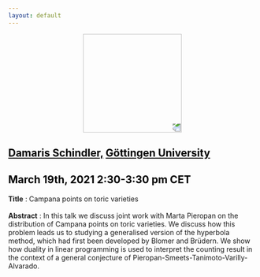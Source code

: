 ```yaml
---
layout: default
---
```


<p align="center">
  <img width="200" height="200" style="transform: rotate(0.5turn);" src="https://upload.wikimedia.org/wikipedia/commons/1/18/Rational_points_of_bounded_height_outside_the_27_lines_on_Clebsch%27s_diagonal_cubic_surface.png">
</p>

## <a href="https://sites.google.com/site/damarishomepage/" style="color:black">Damaris Schindler,</a> <a href="https://www.uni-goettingen.de/de/20693.html" style="color:black">G&ouml;ttingen University</a>
## <c style="color:black">March 19th, 2021  2:30-3:30 pm CET</c>

<b>Title</b> : Campana points on toric varieties
<br>
<br>
<b>Abstract</b> :  In this talk we discuss joint work with Marta Pieropan on the distribution of Campana points on toric varieties. We discuss how this problem leads us to studying a generalised version of the hyperbola method, which had first been developed by Blomer and Br&uuml;dern. We show how duality in linear programming is used to interpret the counting result in the context of a general conjecture of Pieropan-Smeets-Tanimoto-Varilly-Alvarado. 
